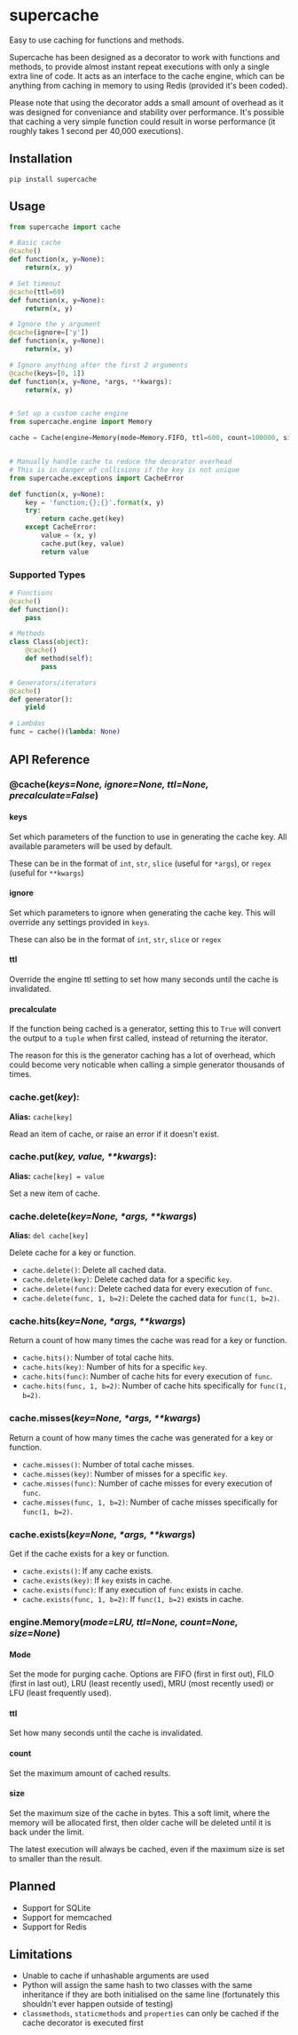 # supercache
Easy to use caching for functions and methods.

Supercache has been designed as a decorator to work with functions and methods, to provide almost instant repeat executions with only a single extra line of code. It acts as an interface to the cache engine, which can be anything from caching in memory to using Redis (provided it's been coded).

Please note that using the decorator adds a small amount of overhead as it was designed for conveniance and stability over performance. It's possible that caching a very simple function could result in worse performance (it roughly takes 1 second per 40,000 executions).

## Installation
    pip install supercache

## Usage
```python
from supercache import cache

# Basic cache
@cache()
def function(x, y=None):
    return(x, y)

# Set timeout
@cache(ttl=60)
def function(x, y=None):
    return(x, y)

# Ignore the y argument
@cache(ignore=['y'])
def function(x, y=None):
    return(x, y)

# Ignore anything after the first 2 arguments
@cache(keys=[0, 1])
def function(x, y=None, *args, **kwargs):
    return(x, y)


# Set up a custom cache engine
from supercache.engine import Memory

cache = Cache(engine=Memory(mode=Memory.FIFO, ttl=600, count=100000, size=100000))


# Manually handle cache to reduce the decorator overhead
# This is in danger of collisions if the key is not unique
from supercache.exceptions import CacheError

def function(x, y=None):
    key = 'function;{};{}'.format(x, y)
    try:
        return cache.get(key)
    except CacheError:
        value = (x, y)
        cache.put(key, value)
        return value
```

### Supported Types
```python
# Functions
@cache()
def function():
    pass

# Methods
class Class(object):
    @cache()
    def method(self):
        pass

# Generators/iterators
@cache()
def generator():
    yield

# Lambdas
func = cache()(lambda: None)
```

## API Reference

### @cache(_keys=None, ignore=None, ttl=None, precalculate=False_)

#### keys
Set which parameters of the function to use in generating the cache key. All available parameters will be used by default.

These can be in the format of `int`, `str`, `slice` (useful for `*args`), or `regex` (useful for `**kwargs`)

#### ignore
Set which parameters to ignore when generating the cache key. This will override any settings provided in `keys`.

These can also be in the format of `int`, `str`, `slice` or `regex`

#### ttl
Override the engine ttl setting to set how many seconds until the cache is invalidated.

#### precalculate
If the function being cached is a generator, setting this to `True` will convert the output to a `tuple` when first called, instead of returning the iterator.

The reason for this is the generator caching has a lot of overhead, which could become very noticable when calling a simple generator thousands of times.

### cache.get(_key_):
__Alias:__ `cache[key]`

Read an item of cache, or raise an error if it doesn't exist.

### cache.put(_key, value, **kwargs_):
__Alias:__ `cache[key] = value`

Set a new item of cache.

### cache.delete(_key=None, *args, **kwargs_)
__Alias:__ `del cache[key]`

Delete cache for a key or function.
- `cache.delete()`: Delete all cached data.
- `cache.delete(key)`: Delete cached data for a specific `key`.
- `cache.delete(func)`: Delete cached data for every execution of `func`.
- `cache.delete(func, 1, b=2)`: Delete the cached data for `func(1, b=2)`.

### cache.hits(_key=None, *args, **kwargs_)
Return a count of how many times the cache was read for a key or function.

- `cache.hits()`: Number of total cache hits.
- `cache.hits(key)`: Number of hits for a specific `key`.
- `cache.hits(func)`: Number of cache hits for every execution of `func`.
- `cache.hits(func, 1, b=2)`: Number of cache hits specifically for `func(1, b=2)`.

### cache.misses(_key=None, *args, **kwargs_)
Return a count of how many times the cache was generated for a key or function.

- `cache.misses()`: Number of total cache misses.
- `cache.misses(key)`: Number of misses for a specific `key`.
- `cache.misses(func)`: Number of cache misses for every execution of `func`.
- `cache.misses(func, 1, b=2)`: Number of cache misses specifically for `func(1, b=2)`.

### cache.exists(_key=None, *args, **kwargs_)
Get if the cache exists for a key or function.

- `cache.exists()`: If any cache exists.
- `cache.exists(key)`: If `key` exists in cache.
- `cache.exists(func)`: If any execution of `func` exists in cache.
- `cache.exists(func, 1, b=2)`: If `func(1, b=2)` exists in cache.

### engine.Memory(_mode=LRU, ttl=None, count=None, size=None_)

#### Mode
Set the mode for purging cache. Options are FIFO (first in first out), FILO (first in last out), LRU (least recently used), MRU (most recently used) or LFU (least frequently used).

#### ttl
Set how many seconds until the cache is invalidated.

#### count
Set the maximum amount of cached results.

#### size
Set the maximum size of the cache in bytes. This a soft limit, where the memory will be allocated first, then older cache will be deleted until it is back under the limit.

The latest execution will always be cached, even if the maximum size is set to smaller than the result.

## Planned
- Support for SQLite
- Support for memcached
- Support for Redis

## Limitations
- Unable to cache if unhashable arguments are used
- Python will assign the same hash to two classes with the same inheritance if they are both initialised on the same line (fortunately this shouldn't ever happen outside of testing)
- `classmethods`, `staticmethods` and `properties` can only be cached if the cache decorator is executed first
